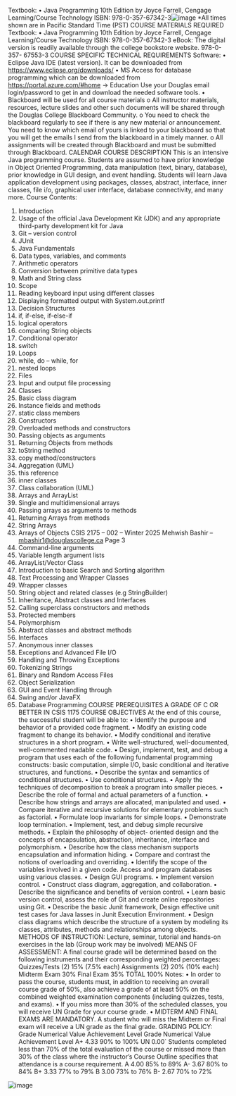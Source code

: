 Textbook:
• Java Programming 10th Edition by Joyce Farrell, Cengage Learning/Course Technology
ISBN: 978-0-357-67342-3![image](https://github.com/user-attachments/assets/c9029bf1-2028-4036-9bed-a957cfcbc3fc)
*All times shown are in Pacific Standard Time (PST)
COURSE MATERIALS REQUIRED
Textbook:
• Java Programming 10th Edition by Joyce Farrell, Cengage Learning/Course Technology
ISBN: 978-0-357-67342-3
eBook: The digital version is readily available through the college bookstore website. 978-0-357-
67553-3
COURSE SPECIFIC TECHNICAL REQUIREMENTS
Software:
• Eclipse Java IDE (latest version). It can be downloaded from https://www.eclipse.org/downloads/
• MS Access for database programming which can be downloaded from https://portal.azure.com/#home →
Education
Use your Douglas email login/password to get in and download the needed software tools.
• Blackboard will be used for all course materials
o All instructor materials, resources, lecture slides and other such documents will be shared through
the Douglas College Blackboard Community.
o You need to check the blackboard regularly to see if there is any new material or announcement.
You need to know which email of yours is linked to your blackboard so that you will get the emails
I send from the blackboard in a timely manner.
o All assignments will be created through Blackboard and must be submitted through Blackboard.
CALENDAR COURSE DESCRIPTION
This is an intensive Java programming course. Students are assumed to have prior knowledge in Object Oriented
Programming, data manipulation (text, binary, database), prior knowledge in GUI design, and event handling.
Students will learn Java application development using packages, classes, abstract, interface, inner classes, file
i/o, graphical user interface, database connectivity, and many more.
Course Contents:
1. Introduction
1. Usage of the official Java Development Kit (JDK) and any appropriate third-party development kit for
Java
2. Git – version control
3. JUnit
2. Java Fundamentals
1. Data types, variables, and comments
2. Arithmetic operators
3. Conversion between primitive data types
4. Math and String class
5. Scope
6. Reading keyboard input using different classes
7. Displaying formatted output with System.out.printf
3. Decision Structures
1. if, if-else, if-else-if
2. logical operators
3. comparing String objects
4. Conditional operator
5. switch
4. Loops
1. while, do – while, for
2. nested loops
5. Files
1. Input and output file processing
6. Classes
1. Basic class diagram
2. Instance fields and methods
3. static class members
4. Constructors
5. Overloaded methods and constructors
6. Passing objects as arguments
7. Returning Objects from methods
8. toString method
9. copy method/constructors
10. Aggregation (UML)
11. this reference
12. inner classes
13. Class collaboration (UML)
7. Arrays and ArrayList
1. Single and multidimensional arrays
2. Passing arrays as arguments to methods
3. Returning Arrays from methods
4. String Arrays
5. Arrays of Objects
CSIS 2175 – 002 – Winter 2025 Mehwish Bashir – mbashir1@douglascollege.ca Page 3
6. Command-line arguments
7. Variable length argument lists
8. ArrayList/Vector Class
8. Introduction to basic Search and Sorting algorithm
9. Text Processing and Wrapper Classes
1. Wrapper classes
2. String object and related classes (e.g StringBuilder)
10. Inheritance, Abstract classes and Interfaces
1. Calling superclass constructors and methods
2. Protected members
3. Polymorphism
4. Abstract classes and abstract methods
5. Interfaces
6. Anonymous inner classes
11. Exceptions and Advanced File I/O
1. Handling and Throwing Exceptions
2. Tokenizing Strings
3. Binary and Random Access Files
4. Object Serialization
12. GUI and Event Handling through
1. Swing and/or JavaFX
13. Database Programming
COURSE PREREQUISITES
A GRADE OF C OR BETTER IN CSIS 1175
COURSE OBJECTIVES
At the end of this course, the successful student will be able to:
• Identify the purpose and behavior of a provided code fragment.
• Modify an existing code fragment to change its behavior.
• Modify conditional and iterative structures in a short program.
• Write well-structured, well-documented, well-commented readable code.
• Design, implement, test, and debug a program that uses each of the following fundamental programming
constructs: basic computation, simple I/O, basic conditional and iterative structures, and functions.
• Describe the syntax and semantics of conditional structures.
• Use conditional structures.
• Apply the techniques of decomposition to break a program into smaller pieces.
• Describe the role of formal and actual parameters of a function.
• Describe how strings and arrays are allocated, manipulated and used.
• Compare iterative and recursive solutions for elementary problems such as factorial.
• Formulate loop invariants for simple loops.
• Demonstrate loop termination.
• Implement, test, and debug simple recursive methods.
• Explain the philosophy of object- oriented design and the concepts of encapsulation, abstraction, inheritance,
interface and polymorphism.
• Describe how the class mechanism supports encapsulation and information hiding.
• Compare and contrast the notions of overloading and overriding.
• Identify the scope of the variables involved in a given code.
Access and program databases using various classes.
• Design GUI programs.
• Implement version control.
• Construct class diagram, aggregation, and collaboration.
• Describe the significance and benefits of version control.
• Learn basic version control, assess the role of Git and create online repositories using Git.
• Describe the basic Junit framework, Design effective unit test cases for Java lasses in Junit Execution
Environment.
• Design class diagrams which describe the structure of a system by modeling its classes, attributes, methods
and relationships among objects.
METHODS OF INSTRUCTION:
Lecture, seminar, tutorial and hands-on exercises in the lab (Group work may be involved)
MEANS OF ASSESSMENT:
A final course grade will be determined based on the following instruments and their corresponding weighted
percentages:
Quizzes/Tests (2) 15% (7.5% each)
Assignments (2) 20% (10% each)
Midterm Exam 30%
Final Exam 35%
TOTAL 100%
Notes:
• In order to pass the course, students must, in addition to receiving an overall course grade of 50%, also
achieve a grade of at least 50% on the combined weighted examination components (including quizzes,
tests, and exams).
• If you miss more than 30% of the scheduled classes, you will receive UN Grade for your course grade.
• MIDTERM AND FINAL EXAMS ARE MANDATORY. A student who will miss the Midterm or
Final exam will receive a UN grade as the final grade.
GRADING POLICY:
Grade Numerical
Value Achievement Level Grade Numerical
Value Achievement Level
A+ 4.33 90% to 100%
UN 0.00`
Students completed less
than 70% of the total
evaluation of the course or
missed more than 30% of
the class where the
instructor’s Course Outline
specifies that attendance is
a course requirement.
A 4.00 85% to 89%
A- 3.67 80% to 84%
B+ 3.33 77% to 79%
B 3.00 73% to 76%
B- 2.67 70% to 72%

![image](https://github.com/user-attachments/assets/0b57dd52-48e7-4e44-935e-a87272e407c3)
